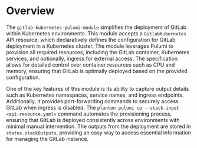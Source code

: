 # Overview

The `gitlab-kubernetes-pulumi-module` simplifies the deployment of GitLab within Kubernetes environments. This module accepts a `GitlabKubernetes` API resource, which declaratively defines the configuration for GitLab deployment in a Kubernetes cluster. The module leverages Pulumi to provision all required resources, including the GitLab container, Kubernetes services, and optionally, ingress for external access. The specification allows for detailed control over container resources such as CPU and memory, ensuring that GitLab is optimally deployed based on the provided configuration.

One of the key features of this module is its ability to capture output details such as Kubernetes namespaces, service names, and ingress endpoints. Additionally, it provides port-forwarding commands to securely access GitLab when ingress is disabled. The `planton pulumi up --stack-input <api-resource.yaml>` command automates the provisioning process, ensuring that GitLab is deployed consistently across environments with minimal manual intervention. The outputs from the deployment are stored in `status.stackOutputs`, providing an easy way to access essential information for managing the GitLab instance.
